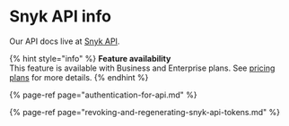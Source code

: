 # Snyk API info

Our API docs live at [Snyk API](https://docs.snyk.io/snyk-api-info).

{% hint style="info" %}
**Feature availability**  
This feature is available with Business and Enterprise plans. See [pricing plans](https://snyk.io/plans/) for more details.
{% endhint %}

{% page-ref page="authentication-for-api.md" %}

{% page-ref page="revoking-and-regenerating-snyk-api-tokens.md" %}

